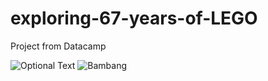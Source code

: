 # exploring-67-years-of-LEGO
Project from Datacamp

![Optional Text](../master/images/lego-bricks.jpeg)
![Bambang](https://raw.githubusercontent.com/ri-mind/exploring-67-years-of-LEGO/master/images/lego-bricks.jpeg)
